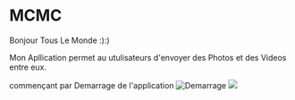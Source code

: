 # MCMC
Bonjour Tous Le Monde :):)

Mon Apllication permet au utulisateurs d'envoyer des Photos et des Videos entre eux.

commençant par Demarrage de l'application 
![Demarrage](https://github.com/mouradmamassi/MCMC/tree/master/app/src/main/Presentation/Screenshot_2016-01-29-00-54-07.png)
<img src="https://github.com/mouradmamassi/MCMC/tree/master/app/src/main/Presentation/Screenshot_2016-01-29-00-54-07.png"/>

